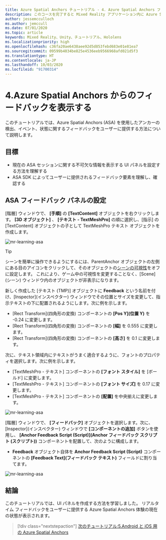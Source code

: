 ```yaml
---
title: Azure Spatial Anchors チュートリアル - 4. Azure Spatial Anchors フィードバックの表示
description: このコースを完了すると Mixed Reality アプリケーション内に Azure Spatial Anchors を実装する方法を学習できます。
author: jessemcculloch
ms.author: jemccull
ms.date: 07/01/2020
ms.topic: article
keywords: Mixed Reality、Unity、チュートリアル、Hololens
ms.localizationpriority: high
ms.openlocfilehash: c36fa20ae6438aee92d5d853febd683e01e81ea7
ms.sourcegitcommit: 09599b4034be825e4536eeb9566968afd021d5f3
ms.translationtype: HT
ms.contentlocale: ja-JP
ms.lasthandoff: 10/03/2020
ms.locfileid: "91700314"
---
```

# <a name="4-displaying-feedback-from-azure-spatial-anchors"></a>4.Azure Spatial Anchors からのフィードバックを表示する

このチュートリアルでは、Azure Spatial Anchors (ASA) を使用したアンカーの検出、イベント、状態に関するフィードバックをユーザーに提供する方法について説明します。

## <a name="objectives"></a>目標

* 現在の ASA セッションに関する不可欠な情報を表示する UI パネルを設定する方法を理解する
* ASA SDK によってユーザーに提供されるフィードバック要素を理解し、確認する

## <a name="setting-up-asa-feedback-panel"></a>ASA フィードバック パネルの設定

[階層] ウィンドウで、 **[手順]** の **[TextContent]** オブジェクトを右クリックします。 **[3D オブジェクト]** 、 **[テキスト - TextMeshPro]** の順に選択し、[指示] の [TextContent] オブジェクトの子として TextMeshPro テキスト オブジェクトを作成します。

![mr-learning-asa](images/mr-learning-asa/asa-04-section1-step1-1.png)

> [!TIP]
> シーンを簡単に操作できるようにするには、ParentAnchor オブジェクトの左側にある目のアイコンをクリックして、そのオブジェクトの<a href="https://docs.unity3d.com/Manual/SceneVisibility.html" target="_blank">シーンの可視性</a>をオフに設定します。 これにより、ゲーム中の可視性を変更することなく、[Scene]\(シーン\) ウィンドウ内のオブジェクトが非表示になります。

新しく作成した [テキスト (TMP)] オブジェクトに **Feedback** という名前を付け、[Inspector]\(インスペクター\) ウィンドウでその位置とサイズを変更して、指示テキストの下に配置されるようにします。次に例を示します。

* [Rect Transform]\(四角形の変換\) コンポーネントの **[Pos Y]\(位置 Y\)** を -0.24 に変更します。
* [Rect Transform]\(四角形の変換\) コンポーネントの **[幅]** を 0.555 に変更します。
* [Rect Transform]\(四角形の変換\) コンポーネントの **[高さ]** を 0.1 に変更します。

次に、テキスト領域内にテキストがうまく適合するように、フォントのプロパティを選択します。次に例を示します。

* [TextMeshPro - テキスト] コンポーネントの **[フォント スタイル]** を [ボールド] に変更します。
* [TextMeshPro - テキスト] コンポーネントの **[フォント サイズ]** を 0.17 に変更します。
* [TextMeshPro - テキスト] コンポーネントの **[配置]** を中央揃えに変更します。

![mr-learning-asa](images/mr-learning-asa/asa-04-section1-step1-2.png)

[階層] ウィンドウで、 **[フィードバック]** オブジェクトを選択します。次に、[Inspector]\(インスペクター\) ウィンドウで **[コンポーネントの追加]** ボタンを使用し、 **[Anchor Feedback Script (Script)]\(Anchor フィードバック スクリプト (スクリプト)\)** コンポーネントを配置して、次のように構成します。

* **Feedback** オブジェクト自体を **Anchor Feedback Script (Script)** コンポーネントの **[Feedback Text]\(フィードバック テキスト\)** フィールドに割り当てます。

![mr-learning-asa](images/mr-learning-asa/asa-04-section1-step1-3.png)

## <a name="congratulations"></a>結論

このチュートリアルでは、UI パネルを作成する方法を学習しました。 リアルタイム フィードバックをユーザーに提供する Azure Spatial Anchors 体験の現在の状態が表示されます。

> [!div class="nextstepaction"]
> [次のチュートリアル:5.Android と iOS 用の Azure Spatial Anchors](mr-learning-asa-05.md)
